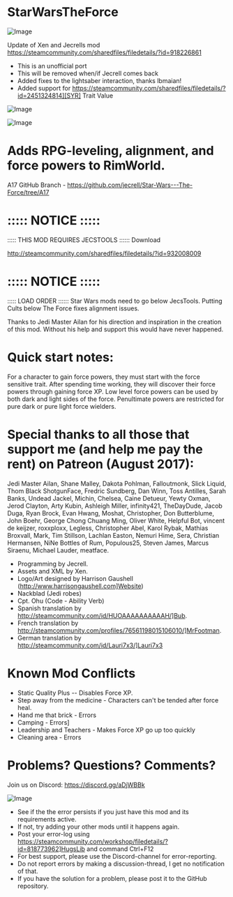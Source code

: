 # StarWarsTheForce

![Image](https://i.imgur.com/buuPQel.png)

Update of Xen and Jecrells mod
https://steamcommunity.com/sharedfiles/filedetails/?id=918226861

- This is an unofficial port
- This will be removed when/if Jecrell comes back
- Added fixes to the lightsaber interaction, thanks lbmaian!
- Added support for https://steamcommunity.com/sharedfiles/filedetails/?id=2451324814][SYR] Trait Value

![Image](https://i.imgur.com/CN9Rs5X.png)

	
![Image](https://i.imgur.com/Z4GOv8H.png)


# Adds RPG-leveling, alignment, and force powers to RimWorld.


A17 GitHub Branch - https://github.com/jecrell/Star-Wars---The-Force/tree/A17

# ::::: NOTICE :::::
::::: THIS MOD REQUIRES JECSTOOLS ::::::
Download

http://steamcommunity.com/sharedfiles/filedetails/?id=932008009


# ::::: NOTICE :::::
::::: LOAD ORDER ::::::
Star Wars mods need to go below JecsTools. 
Putting Cults below The Force fixes alignment issues.


Thanks to Jedi Master Ailan for his direction and inspiration in the creation of this mod. Without his help and support this would have never happened.

# Quick start notes:

For a character to gain force powers, they must start with the force sensitive trait. After spending time working, they will discover their force powers through gaining force XP. Low level force powers can be used by both dark and light sides of the force. Penultimate powers are restricted for pure dark or pure light force wielders.
	
# Special thanks to all those that support me (and help me pay the rent) on Patreon (August 2017):

Jedi Master Ailan, Shane Malley, Dakota Pohlman, Falloutmonk, Slick Liquid, Thom Black ShotgunFace, Fredric Sundberg, Dan Winn, Toss Antilles, Sarah Banks, Undead Jackel, Michin, Chelsea, Caine Detueur, Yewty Oxman, Jerod Clayton, Arty Kubin, Ashleigh Miller, infinity421, TheDayDude, Jacob Duga, Ryan Brock, Evan Hwang, Moshat, Christopher, Don Butterblume, John Boehr, George Chong Chuang Ming, Oliver White, Helpful Bot, vincent de keijzer, roxxploxx, Legless, Christopher Abel, Karol Rybak, Mathias Broxvall, Mark, Tim Stillson, Lachlan Easton, Nemuri Hime, Sera, Christian Hermansen, NiNe Bottles of Rum, Populous25, Steven James, Marcus Siraenu, Michael Lauder, meatface.



- Programming by Jecrell.
- Assets and XML by Xen.
- Logo/Art designed by Harrison Gaushell (http://www.harrisongaushell.com]Website)
- Nackblad (Jedi robes)
- Cpt. Ohu (Code - Ability Verb)
- Spanish translation by http://steamcommunity.com/id/HUOAAAAAAAAAAH/]Bub.
- French translation by http://steamcommunity.com/profiles/76561198015106010/]MrFootman.
- German translation by http://steamcommunity.com/id/Lauri7x3/]Lauri7x3



# Known Mod Conflicts



- Static Quality Plus -- Disables Force XP.
- Step away from the medicine - Characters can't be tended after force heal.
- Hand me that brick - Errors
- Camping - Errors]
- Leadership and Teachers - Makes Force XP go up too quickly
- Cleaning area - Errors



# Problems? Questions? Comments?

Join us on Discord: https://discord.gg/aDjWBBk


![Image](https://i.imgur.com/PwoNOj4.png)



-  See if the the error persists if you just have this mod and its requirements active.
-  If not, try adding your other mods until it happens again.
-  Post your error-log using https://steamcommunity.com/workshop/filedetails/?id=818773962]HugsLib and command Ctrl+F12
-  For best support, please use the Discord-channel for error-reporting.
-  Do not report errors by making a discussion-thread, I get no notification of that.
-  If you have the solution for a problem, please post it to the GitHub repository.




